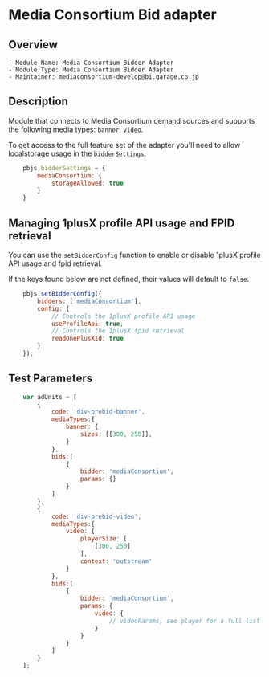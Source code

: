 # Media Consortium Bid adapter

## Overview

```
- Module Name: Media Consortium Bidder Adapter
- Module Type: Media Consortium Bidder Adapter
- Maintainer: mediaconsortium-develop@bi.garage.co.jp
```

## Description

Module that connects to Media Consortium demand sources and supports the following media types: `banner`, `video`.

To get access to the full feature set of the adapter you'll need to allow localstorage usage in the `bidderSettings`.

```javascript
    pbjs.bidderSettings = {
        mediaConsortium: {
            storageAllowed: true
        }
    }
```

## Managing 1plusX profile API usage and FPID retrieval

You can use the `setBidderConfig` function to enable or disable 1plusX profile API usage and fpid retrieval.

If the keys found below are not defined, their values will default to `false`.

```javascript
    pbjs.setBidderConfig({
        bidders: ['mediaConsortium'],
        config: {
            // Controls the 1plusX profile API usage
            useProfileApi: true,
            // Controls the 1plusX fpid retrieval
            readOnePlusXId: true
        }
    });
```

## Test Parameters

```javascript
    var adUnits = [
        {
            code: 'div-prebid-banner',
            mediaTypes:{
                banner: {
                    sizes: [[300, 250]],
                }
            },
            bids:[
                {
                    bidder: 'mediaConsortium',
                    params: {}
                }
            ]
        },
        {
            code: 'div-prebid-video',
            mediaTypes:{
                video: {
                    playerSize: [
                        [300, 250]
                    ],
                    context: 'outstream'
                }
            },
            bids:[
                {
                    bidder: 'mediaConsortium',
                    params: {
                        video: {
                            // videoParams, see player for a full list of available parameters
                        }
                    }
                }
            ]
        }
    ];
```
